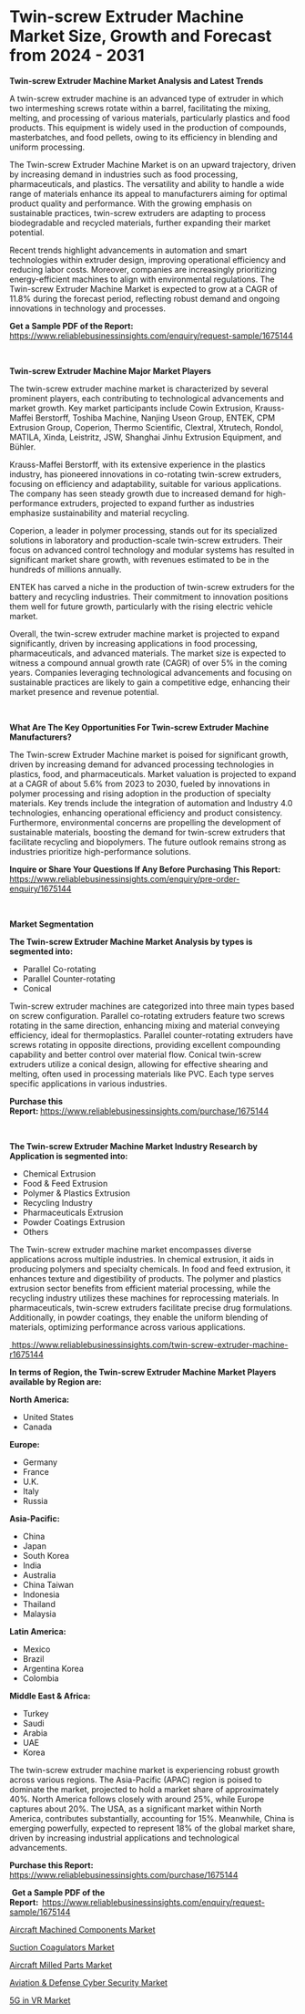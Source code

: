 <p><h1>Twin-screw Extruder Machine Market Size, Growth and Forecast from 2024 - 2031</h1></p><p><strong>Twin-screw Extruder Machine Market Analysis and Latest Trends</strong></p>
<p><p>A twin-screw extruder machine is an advanced type of extruder in which two intermeshing screws rotate within a barrel, facilitating the mixing, melting, and processing of various materials, particularly plastics and food products. This equipment is widely used in the production of compounds, masterbatches, and food pellets, owing to its efficiency in blending and uniform processing.</p><p>The Twin-screw Extruder Machine Market is on an upward trajectory, driven by increasing demand in industries such as food processing, pharmaceuticals, and plastics. The versatility and ability to handle a wide range of materials enhance its appeal to manufacturers aiming for optimal product quality and performance. With the growing emphasis on sustainable practices, twin-screw extruders are adapting to process biodegradable and recycled materials, further expanding their market potential.</p><p>Recent trends highlight advancements in automation and smart technologies within extruder design, improving operational efficiency and reducing labor costs. Moreover, companies are increasingly prioritizing energy-efficient machines to align with environmental regulations. The Twin-screw Extruder Machine Market is expected to grow at a CAGR of 11.8% during the forecast period, reflecting robust demand and ongoing innovations in technology and processes.</p></p>
<p><strong>Get a Sample PDF of the Report:&nbsp;</strong> <a href="https://www.reliablebusinessinsights.com/enquiry/request-sample/1675144?utm_campaign=1453&utm_medium=2&utm_source=Github&utm_content=ia&utm_term=10102024&utm_id=twin-screw-extruder-machine">https://www.reliablebusinessinsights.com/enquiry/request-sample/1675144</a></p>
<p>&nbsp;</p>
<p><strong>Twin-screw Extruder Machine Major Market Players</strong></p>
<p><p>The twin-screw extruder machine market is characterized by several prominent players, each contributing to technological advancements and market growth. Key market participants include Cowin Extrusion, Krauss-Maffei Berstorff, Toshiba Machine, Nanjing Useon Group, ENTEK, CPM Extrusion Group, Coperion, Thermo Scientific, Clextral, Xtrutech, Rondol, MATILA, Xinda, Leistritz, JSW, Shanghai Jinhu Extrusion Equipment, and Bühler.</p><p>Krauss-Maffei Berstorff, with its extensive experience in the plastics industry, has pioneered innovations in co-rotating twin-screw extruders, focusing on efficiency and adaptability, suitable for various applications. The company has seen steady growth due to increased demand for high-performance extruders, projected to expand further as industries emphasize sustainability and material recycling.</p><p>Coperion, a leader in polymer processing, stands out for its specialized solutions in laboratory and production-scale twin-screw extruders. Their focus on advanced control technology and modular systems has resulted in significant market share growth, with revenues estimated to be in the hundreds of millions annually.</p><p>ENTEK has carved a niche in the production of twin-screw extruders for the battery and recycling industries. Their commitment to innovation positions them well for future growth, particularly with the rising electric vehicle market.</p><p>Overall, the twin-screw extruder machine market is projected to expand significantly, driven by increasing applications in food processing, pharmaceuticals, and advanced materials. The market size is expected to witness a compound annual growth rate (CAGR) of over 5% in the coming years. Companies leveraging technological advancements and focusing on sustainable practices are likely to gain a competitive edge, enhancing their market presence and revenue potential.</p></p>
<p>&nbsp;</p>
<p><strong>What Are The Key Opportunities For Twin-screw Extruder Machine Manufacturers?</strong></p>
<p><p>The Twin-screw Extruder Machine market is poised for significant growth, driven by increasing demand for advanced processing technologies in plastics, food, and pharmaceuticals. Market valuation is projected to expand at a CAGR of about 5.6% from 2023 to 2030, fueled by innovations in polymer processing and rising adoption in the production of specialty materials. Key trends include the integration of automation and Industry 4.0 technologies, enhancing operational efficiency and product consistency. Furthermore, environmental concerns are propelling the development of sustainable materials, boosting the demand for twin-screw extruders that facilitate recycling and biopolymers. The future outlook remains strong as industries prioritize high-performance solutions.</p></p>
<p><strong>Inquire or Share Your Questions If Any Before Purchasing This Report:</strong> <a href="https://www.reliablebusinessinsights.com/enquiry/pre-order-enquiry/1675144?utm_campaign=1453&utm_medium=2&utm_source=Github&utm_content=ia&utm_term=10102024&utm_id=twin-screw-extruder-machine">https://www.reliablebusinessinsights.com/enquiry/pre-order-enquiry/1675144</a></p>
<p>&nbsp;</p>
<p><strong>Market Segmentation</strong></p>
<p><strong>The Twin-screw Extruder Machine Market Analysis by types is segmented into:</strong></p>
<p><ul><li>Parallel Co-rotating</li><li>Parallel Counter-rotating</li><li>Conical</li></ul></p>
<p><p>Twin-screw extruder machines are categorized into three main types based on screw configuration. Parallel co-rotating extruders feature two screws rotating in the same direction, enhancing mixing and material conveying efficiency, ideal for thermoplastics. Parallel counter-rotating extruders have screws rotating in opposite directions, providing excellent compounding capability and better control over material flow. Conical twin-screw extruders utilize a conical design, allowing for effective shearing and melting, often used in processing materials like PVC. Each type serves specific applications in various industries.</p></p>
<p><strong>Purchase this Report:&nbsp;</strong><a href="https://www.reliablebusinessinsights.com/purchase/1675144?utm_campaign=1453&utm_medium=2&utm_source=Github&utm_content=ia&utm_term=10102024&utm_id=twin-screw-extruder-machine">https://www.reliablebusinessinsights.com/purchase/1675144</a></p>
<p>&nbsp;</p>
<p><strong>The Twin-screw Extruder Machine Market Industry Research by Application is segmented into:</strong></p>
<p><ul><li>Chemical Extrusion</li><li>Food & Feed Extrusion</li><li>Polymer & Plastics Extrusion</li><li>Recycling Industry</li><li>Pharmaceuticals Extrusion</li><li>Powder Coatings Extrusion</li><li>Others</li></ul></p>
<p><p>The Twin-screw extruder machine market encompasses diverse applications across multiple industries. In chemical extrusion, it aids in producing polymers and specialty chemicals. In food and feed extrusion, it enhances texture and digestibility of products. The polymer and plastics extrusion sector benefits from efficient material processing, while the recycling industry utilizes these machines for reprocessing materials. In pharmaceuticals, twin-screw extruders facilitate precise drug formulations. Additionally, in powder coatings, they enable the uniform blending of materials, optimizing performance across various applications.</p></p>
<p><a href="https://www.reliablebusinessinsights.com/twin-screw-extruder-machine-r1675144?utm_campaign=1453&utm_medium=2&utm_source=Github&utm_content=ia&utm_term=10102024&utm_id=twin-screw-extruder-machine">&nbsp;https://www.reliablebusinessinsights.com/twin-screw-extruder-machine-r1675144</a></p>
<p><strong>In terms of Region, the Twin-screw Extruder Machine Market Players available by Region are:</strong></p>
<p>
    <p> <strong> North America: </strong>
        <ul>
            <li>United States</li>
            <li>Canada</li>
        </ul>
        </p> 
    <p> <strong> Europe: </strong>
        <ul>
            <li>Germany</li>
            <li>France</li>
            <li>U.K.</li>
            <li>Italy</li>
            <li>Russia</li>
        </ul>
        </p> 
    <p> <strong> Asia-Pacific: </strong>
        <ul>
            <li>China</li>
            <li>Japan</li>
            <li>South Korea</li>
            <li>India</li>
            <li>Australia</li>
            <li>China Taiwan</li>
            <li>Indonesia</li>
            <li>Thailand</li>
            <li>Malaysia</li>
        </ul>
        </p> 
    <p> <strong> Latin America: </strong>
        <ul>
            <li>Mexico</li>
            <li>Brazil</li>
            <li>Argentina Korea</li>
            <li>Colombia</li>
        </ul>
        </p> 
    <p> <strong> Middle East & Africa: </strong>
        <ul>
            <li>Turkey</li>
            <li>Saudi</li>
            <li>Arabia</li>
            <li>UAE</li>
            <li>Korea</li>
        </ul>
    </p>
    </p>
<p><p>The twin-screw extruder machine market is experiencing robust growth across various regions. The Asia-Pacific (APAC) region is poised to dominate the market, projected to hold a market share of approximately 40%. North America follows closely with around 25%, while Europe captures about 20%. The USA, as a significant market within North America, contributes substantially, accounting for 15%. Meanwhile, China is emerging powerfully, expected to represent 18% of the global market share, driven by increasing industrial applications and technological advancements.</p></p>
<p><strong>Purchase this Report: </strong><a href="https://www.reliablebusinessinsights.com/purchase/1675144?utm_campaign=1453&utm_medium=2&utm_source=Github&utm_content=ia&utm_term=10102024&utm_id=twin-screw-extruder-machine">https://www.reliablebusinessinsights.com/purchase/1675144</a></p>
<p>&nbsp;<strong>Get a Sample PDF of the Report:&nbsp;&nbsp;</strong><a href="https://www.reliablebusinessinsights.com/enquiry/request-sample/1675144?utm_campaign=1453&utm_medium=2&utm_source=Github&utm_content=ia&utm_term=10102024&utm_id=twin-screw-extruder-machine">https://www.reliablebusinessinsights.com/enquiry/request-sample/1675144</a></p>
<p><strong></strong></p>
<p><p><a href="https://www.linkedin.com/pulse/growth-drivers-aircraft-machined-components-market-comprehensive-w1vmf?utm_campaign=1453&utm_medium=2&utm_source=Github&utm_content=ia&utm_term=10102024&utm_id=twin-screw-extruder-machine">Aircraft Machined Components Market</a></p><p><a href="https://github.com/AshrafKhan865/Market-Research-Report-List-1/blob/main/suction-coagulators-market.md?utm_campaign=1453&utm_medium=2&utm_source=Github&utm_content=ia&utm_term=10102024&utm_id=twin-screw-extruder-machine">Suction Coagulators Market</a></p><p><a href="https://www.linkedin.com/pulse/global-aircraft-milled-parts-market-exploring-share-trends-czwnf?utm_campaign=1453&utm_medium=2&utm_source=Github&utm_content=ia&utm_term=10102024&utm_id=twin-screw-extruder-machine">Aircraft Milled Parts Market</a></p><p><a href="https://www.linkedin.com/pulse/charting-future-comprehensive-analysis-global-aviation-defense-pc0of?utm_campaign=1453&utm_medium=2&utm_source=Github&utm_content=ia&utm_term=10102024&utm_id=twin-screw-extruder-machine">Aviation & Defense Cyber Security Market</a></p><p><a href="https://www.linkedin.com/pulse/5g-vr-market-investigation-industry-evolution-forecast-till-2031-gapmf?utm_campaign=1453&utm_medium=2&utm_source=Github&utm_content=ia&utm_term=10102024&utm_id=twin-screw-extruder-machine">5G in VR Market</a></p></p>